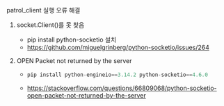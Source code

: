 patrol_client 실행 오류 해결

1. socket.Client()를 못 찾음

   - pip install python-socketio 설치
   - https://github.com/miguelgrinberg/python-socketio/issues/264

2. OPEN Packet not returned by the server

   - ```js
     pip install python-engineio==3.14.2 python-socketio==4.6.0
     ```

   - https://stackoverflow.com/questions/66809068/python-socketio-open-packet-not-returned-by-the-server

